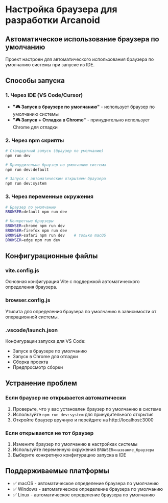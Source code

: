 # Настройка браузера для разработки Arcanoid

## Автоматическое использование браузера по умолчанию

Проект настроен для автоматического использования браузера по умолчанию системы при запуске из IDE.

## Способы запуска

### 1. Через IDE (VS Code/Cursor)
- **"🎮 Запуск в браузере по умолчанию"** - использует браузер по умолчанию системы
- **"🎮 Запуск + Отладка в Chrome"** - принудительно использует Chrome для отладки

### 2. Через npm скрипты
```bash
# Стандартный запуск (браузер по умолчанию)
npm run dev

# Принудительно браузер по умолчанию системы
npm run dev:default

# Запуск с автоматическим открытием браузера
npm run dev:system
```

### 3. Через переменные окружения
```bash
# Браузер по умолчанию
BROWSER=default npm run dev

# Конкретные браузеры
BROWSER=chrome npm run dev
BROWSER=firefox npm run dev
BROWSER=safari npm run dev    # только macOS
BROWSER=edge npm run dev
```

## Конфигурационные файлы

### vite.config.js
Основная конфигурация Vite с поддержкой автоматического определения браузера.

### browser.config.js
Утилита для определения браузера по умолчанию в зависимости от операционной системы.

### .vscode/launch.json
Конфигурации запуска для VS Code:
- Запуск в браузере по умолчанию
- Запуск в Chrome для отладки
- Сборка проекта
- Предпросмотр сборки

## Устранение проблем

### Если браузер не открывается автоматически
1. Проверьте, что у вас установлен браузер по умолчанию в системе
2. Используйте `npm run dev:system` для принудительного открытия
3. Откройте браузер вручную и перейдите на http://localhost:3000

### Если открывается не тот браузер
1. Измените браузер по умолчанию в настройках системы
2. Используйте переменную окружения `BROWSER=название_браузера`
3. Выберите конкретную конфигурацию запуска в IDE

## Поддерживаемые платформы
- ✅ macOS - автоматическое определение браузера по умолчанию
- ✅ Windows - автоматическое определение браузера по умолчанию
- ✅ Linux - автоматическое определение браузера по умолчанию
